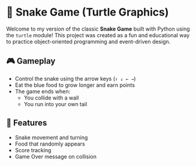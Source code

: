 # 🐍 Snake Game (Turtle Graphics)

Welcome to my version of the classic **Snake Game** 
built with Python using the `turtle` module! 
This project was created as a fun and educational way to practice object-oriented programming 
and event-driven design.

## 🎮 Gameplay

- Control the snake using the arrow keys (`↑ ↓ ← →`)
- Eat the blue food to grow longer and earn points
- The game ends when:
  - You collide with a wall
  - You run into your own tail

## 🧩 Features

- Snake movement and turning
- Food that randomly appears
- Score tracking
- Game Over message on collision